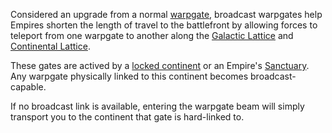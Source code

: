 Considered an upgrade from a normal [warpgate](../locations/Warpgate.md),
broadcast warpgates help Empires shorten the length of travel to the battlefront
by allowing forces to teleport from one warpgate to another along the
[Galactic Lattice](../terminology/Galactic_Lattice.md) and
[Continental Lattice](../terminology/Lattice.md).

These gates are actived by a [locked continent](../etc/Continental_lock.md) or
an Empire's [Sanctuary](../locations/Sanctuary.md). Any warpgate physically
linked to this continent becomes broadcast-capable.

If no broadcast link is available, entering the warpgate beam will simply
transport you to the continent that gate is hard-linked to.
